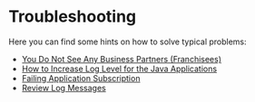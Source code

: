 # Troubleshooting

Here you can find some hints on how to solve typical problems:
* [You Do Not See Any Business Partners (Franchisees)](no-business-partners-visible/README.md)
* [How to Increase Log Level for the Java Applications](log-level/README.md)
* [Failing Application Subscription](subscription-failing/README.md)
* [Review Log Messages](logviewer/README.md)
